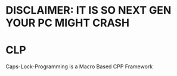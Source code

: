 # DISCLAIMER: IT IS SO NEXT GEN YOUR PC MIGHT CRASH

# CLP
Caps-Lock-Programming is a Macro Based CPP Framework
